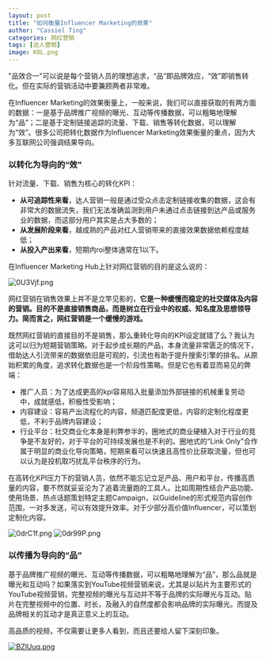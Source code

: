```yaml
---
layout: post
title: "如何衡量Influencer Marketing的效果"
author: "Cassiel Ting"
categories: 网红营销
tags: [达人营销]
image: KOL.png
---
```


"品效合一"可以说是每个营销人员的理想追求，“品”即品牌效应，“效”即销售转化。但在实际的营销活动中要兼顾两者非常难。

在Influencer Marketing的效果衡量上，一般来说，我们可以直接获取的有两方面的数据：一是基于品牌推广视频的曝光、互动等传播数据，可以粗略地理解为“品”；二是基于定制链接追踪的流量、下载、销售等转化数据，可以理解为“效”。很多公司把转化数据作为Influencer Marketing效果衡量的重点，因为大多互联网公司强调结果导向。


### 以转化为导向的“效”

针对流量、下载、销售为核心的转化KPI：
- **从可追踪性来看**，达人营销一般是通过受众点击定制链接收集的数据，这会有非常大的数据流失，我们无法准确监测到用户未通过点击链接到达产品或服务业的数据，而这部分用户其实是占大多数的；
- **从发展阶段来看**，越成熟的产品对红人营销带来的直接效果数据依赖程度越低；
- **从投入产出来看**，短期内roi整体通常在1以下。


在Influencer Marketing Hub上针对网红营销的目的是这么说的：

<img src="https://s1.ax1x.com/2020/10/06/0U3Vjf.png" alt="0U3Vjf.png" border="0" />

网红营销在销售效果上并不是立竿见影的，**它是一种缓慢而稳定的社交媒体及内容的营销。目的不是直接销售商品，而是树立在行业中的权威、知名度及思想领导力。简而言之，网红营销是一个缓慢的游戏。**

既然网红营销的直接目的不是销售，那么重转化导向的KPI设定就错了么？我认为这可以归为短期营销策略。对于起步成长期的产品，本身流量非常匮乏的情况下，借助达人引流带来的数据依旧是可观的，引流也有助于提升搜索引擎的排名。从原始积累的角度，追求转化数据也是一个阶段性策略。但是它也有着显而易见的弊端：

- 推广人员：为了达成更高的kpi容易陷入批量添加外部链接的机械重复劳动中，成就感低，积极性受影响；
- 内容建设：容易产出流程化的内容，频道匹配度更低，内容的定制化程度更低，不利于品牌内容建设；
- 行业平台：社交商业化本身是利弊参半的，圈地式的商业硬植入对于行业的竞争是不友好的，对于平台的可持续发展也是不利的。圈地式的“Link Only"合作属于明显的商业化导向策略，短期来看可以快速且高性价比获取流量，但也可以认为是投机取巧扰乱平台秩序的行为。

在高转化KPI压力下的营销人员，依然不能忘记立足产品、用户和平台，传播高质量的内容，要不然就妥妥沦为了追着流量跑的工具人。比如周期性结合产品功能、使用场景、热点话题策划特定主题Campaign，以Guideline的形式规范内容创作范围，一对多发送，可以有效提升效率。对于少部分高价值Influencer，可以策划定制化内容。

<img src="https://s1.ax1x.com/2020/10/07/0drC1f.png" alt="0drC1f.png" border="0" />

<img src="https://s1.ax1x.com/2020/10/07/0dr99P.png" alt="0dr99P.png" border="0" />


### 以传播为导向的“品”

基于品牌推广视频的曝光、互动等传播数据，可以粗略地理解为“品”，那么品就是曝光和互动吗？如果落实到YouTube视频营销来说，尤其是以贴片为主要形式的YouTube视频营销，完整视频的曝光与互动并不等于品牌的实际曝光与互动。贴片在完整视频中的位置、时长，及融入的自然度都会影响品牌的实际曝光。而提及品牌相关的互动才是真正意义上的互动。

高品质的视频，不仅需要让更多人看到，而且还要给人留下深刻印象。

<a href="https://imgchr.com/i/BZlUuq"><img src="https://s1.ax1x.com/2020/10/24/BZlUuq.md.png" alt="BZlUuq.png" border="0" /></a>